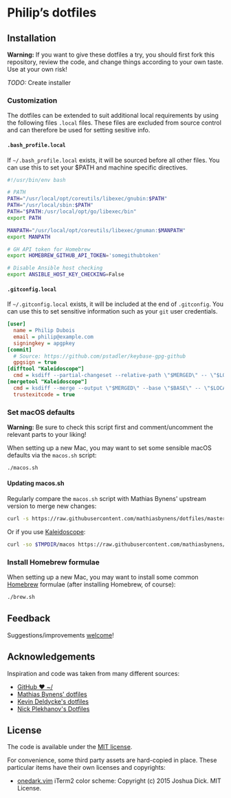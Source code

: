 # Philip’s dotfiles

## Installation

**Warning:** If you want to give these dotfiles a try, you should first fork this repository, review the code, and change things according to your own taste. Use at your own risk!

_TODO:_ Create installer

### Customization

The dotfiles can be extended to suit additional local requirements by using the following files `.local` files. These files are excluded from source control and can therefore be used for setting sesitive info.

#### `.bash_profile.local`

If `~/.bash_profile.local` exists, it will be sourced before all other files. You can use this to set your $PATH and machine specific directives.

```bash
#!/usr/bin/env bash

# PATH
PATH="/usr/local/opt/coreutils/libexec/gnubin:$PATH"
PATH="/usr/local/sbin:$PATH"
PATH="$PATH:/usr/local/opt/go/libexec/bin"
export PATH

MANPATH="/usr/local/opt/coreutils/libexec/gnuman:$MANPATH"
export MANPATH

# GH API token for Homebrew
export HOMEBREW_GITHUB_API_TOKEN='somegithubtoken'

# Disable Ansible host checking
export ANSIBLE_HOST_KEY_CHECKING=False
```

#### `.gitconfig.local`

If `~/.gitconfig.local` exists, it will be included at the end of `.gitconfig`. You can use this to set sensitive information such as your `git` user credentials.

```ini
[user]
  name = Philip Dubois
  email = philip@example.com
  signingkey = apgpkey
[commit]
  # Source: https://github.com/pstadler/keybase-gpg-github
  gpgsign = true
[difftool "Kaleidoscope"]
  cmd = ksdiff --partial-changeset --relative-path \"$MERGED\" -- \"$LOCAL\" \"$REMOTE\"
[mergetool "Kaleidoscope"]
  cmd = ksdiff --merge --output \"$MERGED\" --base \"$BASE\" -- \"$LOCAL\" --snapshot \"$REMOTE\" --snapshot
  trustexitcode = true
```

### Set macOS defaults

**Warning:** Be sure to check this script first and comment/uncomment the relevant parts to your liking!

When setting up a new Mac, you may want to set some sensible macOS defaults via the `macos.sh` script:
```bash
./macos.sh
```

#### Updating macos.sh

Regularly compare the `macos.sh` script with Mathias Bynens' upstream version to merge new changes:
```bash
curl -s https://raw.githubusercontent.com/mathiasbynens/dotfiles/master/.macos | diff -u - macos.sh
```

Or if you use [Kaleidoscope](http://www.kaleidoscopeapp.com/):
```bash
curl -so $TMPDIR/macos https://raw.githubusercontent.com/mathiasbynens/dotfiles/master/.macos; ksdiff $TMPDIR/macos macos.sh
```

### Install Homebrew formulae

When setting up a new Mac, you may want to install some common [Homebrew](http://brew.sh/) formulae (after installing Homebrew, of course):

```bash
./brew.sh
```

## Feedback

Suggestions/improvements [welcome](https://github.com/duboisph/dotfiles/issues)!

## Acknowledgements

Inspiration and code was taken from many different sources:

-   [GitHub ❤ ~/](http://dotfiles.github.io/)
-   [Mathias Bynens' dotfiles](https://github.com/mathiasbynens/dotfiles)
-   [Kevin Deldycke's dotfiles](https://github.com/kdeldycke/dotfiles)
-   [Nick Plekhanov's Dotfiles](https://github.com/nicksp/dotfiles)

## License

The code is available under the [MIT license](https://github.com/duboisph/dotfiles/blob/master/LICENSE).

For convenience, some third party assets are hard-copied in place. These particular items have their own licenses and copyrights:

-   [onedark.vim](https://github.com/joshdick/onedark.vim) iTerm2 color scheme: Copyright (c) 2015 Joshua Dick. MIT License.
